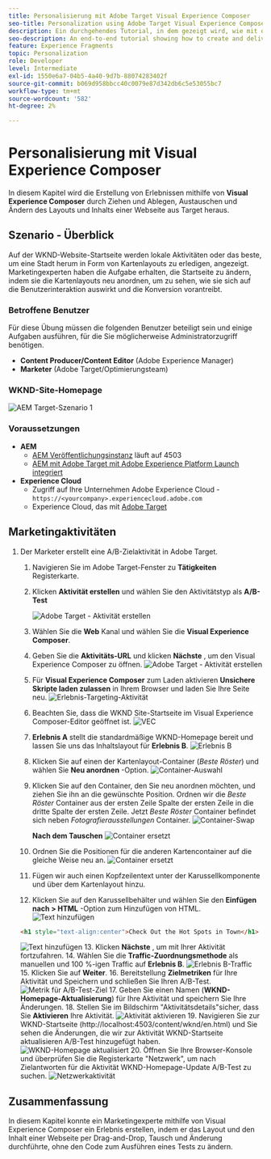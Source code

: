 ```yaml
---
title: Personalisierung mit Adobe Target Visual Experience Composer
seo-title: Personalization using Adobe Target Visual Experience Composer (VEC)
description: Ein durchgehendes Tutorial, in dem gezeigt wird, wie mit dem Adobe Target Visual Experience Composer (VEC) personalisierte Erlebnisse erstellt und bereitgestellt werden.
seo-description: An end-to-end tutorial showing how to create and deliver personalized experience using Adobe Target Visual Experience Composer (VEC).
feature: Experience Fragments
topic: Personalization
role: Developer
level: Intermediate
exl-id: 1550e6a7-04b5-4a40-9d7b-88074283402f
source-git-commit: b069d958bbcc40c0079e87d342db6c5e53055bc7
workflow-type: tm+mt
source-wordcount: '582'
ht-degree: 2%

---
```


# Personalisierung mit Visual Experience Composer

In diesem Kapitel wird die Erstellung von Erlebnissen mithilfe von **Visual Experience Composer** durch Ziehen und Ablegen, Austauschen und Ändern des Layouts und Inhalts einer Webseite aus Target heraus.

## Szenario - Überblick

Auf der WKND-Website-Startseite werden lokale Aktivitäten oder das beste, um eine Stadt herum in Form von Kartenlayouts zu erledigen, angezeigt. Marketingexperten haben die Aufgabe erhalten, die Startseite zu ändern, indem sie die Kartenlayouts neu anordnen, um zu sehen, wie sie sich auf die Benutzerinteraktion auswirkt und die Konversion vorantreibt.

### Betroffene Benutzer

Für diese Übung müssen die folgenden Benutzer beteiligt sein und einige Aufgaben ausführen, für die Sie möglicherweise Administratorzugriff benötigen.

* **Content Producer/Content Editor** (Adobe Experience Manager)
* **Marketer** (Adobe Target/Optimierungsteam)

### WKND-Site-Homepage

![AEM Target-Szenario 1](assets/personalization-use-case-3/aem-target-use-case-3.png)

### Voraussetzungen

* **AEM**
   * [AEM Veröffentlichungsinstanz](./implementation.md#getting-aem) läuft auf 4503
   * [AEM mit Adobe Target mit Adobe Experience Platform Launch integriert](./using-launch-adobe-io.md#aem-target-using-launch-by-adobe)
* **Experience Cloud**
   * Zugriff auf Ihre Unternehmen Adobe Experience Cloud - `https://<yourcompany>.experiencecloud.adobe.com`
   * Experience Cloud, das mit [Adobe Target](https://experiencecloud.adobe.com)

## Marketingaktivitäten

1. Der Marketer erstellt eine A/B-Zielaktivität in Adobe Target.
   1. Navigieren Sie im Adobe Target-Fenster zu **Tätigkeiten** Registerkarte.
   2. Klicken **Aktivität erstellen** und wählen Sie den Aktivitätstyp als **A/B-Test**

      ![Adobe Target - Aktivität erstellen](assets/personalization-use-case-2/create-ab-activity.png)
   3. Wählen Sie die **Web** Kanal und wählen Sie die **Visual Experience Composer**.
   4. Geben Sie die **Aktivitäts-URL** und klicken **Nächste** , um den Visual Experience Composer zu öffnen.
      ![Adobe Target - Aktivität erstellen](assets/personalization-use-case-2/create-activity-ab-name.png)
   5. Für **Visual Experience Composer** zum Laden aktivieren **Unsichere Skripte laden zulassen** in Ihrem Browser und laden Sie Ihre Seite neu.
      ![Erlebnis-Targeting-Aktivität](assets/personalization-use-case-1/load-unsafe-scripts.png)
   6. Beachten Sie, dass die WKND Site-Startseite im Visual Experience Composer-Editor geöffnet ist.
      ![VEC](assets/personalization-use-case-2/vec.png)
   7. **Erlebnis A** stellt die standardmäßige WKND-Homepage bereit und lassen Sie uns das Inhaltslayout für **Erlebnis B**.
      ![Erlebnis B](assets/personalization-use-case-3/use-case3-experience-b.png)
   8. Klicken Sie auf einen der Kartenlayout-Container (*Beste Röster*) und wählen Sie **Neu anordnen** -Option.
      ![Container-Auswahl](assets/personalization-use-case-3/container-selection.png)
   9. Klicken Sie auf den Container, den Sie neu anordnen möchten, und ziehen Sie ihn an die gewünschte Position. Ordnen wir die *Beste Röster* Container aus der ersten Zeile Spalte der ersten Zeile in die dritte Spalte der ersten Zeile. Jetzt *Beste Röster* Container befindet sich neben *Fotografierausstellungen* Container.
      ![Container-Swap](assets/personalization-use-case-3/container-swap.png)

      **Nach dem Tauschen**
      ![Container ersetzt](assets/personalization-use-case-3/after-swap-1-3.png)
   10. Ordnen Sie die Positionen für die anderen Kartencontainer auf die gleiche Weise neu an.
      ![Container ersetzt](assets/personalization-use-case-3/after-swap-all.png)
   11. Fügen wir auch einen Kopfzeilentext unter der Karussellkomponente und über dem Kartenlayout hinzu.
   12. Klicken Sie auf den Karussellbehälter und wählen Sie den **Einfügen nach > HTML** -Option zum Hinzufügen von HTML.
      ![Text hinzufügen](assets/personalization-use-case-3/add-text.png)

      ```html
      <h1 style="text-align:center">Check Out the Hot Spots in Town</h1>
      ```

      ![Text hinzufügen](assets/personalization-use-case-3/after-changes.png)
   13. Klicken **Nächste** , um mit Ihrer Aktivität fortzufahren.
   14. Wählen Sie die **Traffic-Zuordnungsmethode** als manuellen und 100 %-igen Traffic auf **Erlebnis B**.
      ![Erlebnis B-Traffic](assets/personalization-use-case-2/traffic.png)
   15. Klicken Sie auf **Weiter**.
   16. Bereitstellung **Zielmetriken** für Ihre Aktivität und Speichern und schließen Sie Ihren A/B-Test.
      ![Metrik für A/B-Test-Ziel](assets/personalization-use-case-2/goal-metric.png)
   17. Geben Sie einen Namen (**WKND-Homepage-Aktualisierung**) für Ihre Aktivität und speichern Sie Ihre Änderungen.
   18. Stellen Sie im Bildschirm &quot;Aktivitätsdetails&quot;sicher, dass Sie **Aktivieren** Ihre Aktivität.
      ![Aktivität aktivieren](assets/personalization-use-case-3/save-activity.png)
   19. Navigieren Sie zur WKND-Startseite (http://localhost:4503/content/wknd/en.html) und Sie sehen die Änderungen, die wir zur Aktivität WKND-Startseite aktualisieren A/B-Test hinzugefügt haben.
      ![WKND-Homepage aktualisiert](assets/personalization-use-case-3/activity-result.png)
   20. Öffnen Sie Ihre Browser-Konsole und überprüfen Sie die Registerkarte &quot;Netzwerk&quot;, um nach Zielantworten für die Aktivität WKND-Homepage-Update A/B-Test zu suchen.
      ![Netzwerkaktivität](assets/personalization-use-case-3/activity-result.png)

## Zusammenfassung

In diesem Kapitel konnte ein Marketingexperte mithilfe von Visual Experience Composer ein Erlebnis erstellen, indem er das Layout und den Inhalt einer Webseite per Drag-and-Drop, Tausch und Änderung durchführte, ohne den Code zum Ausführen eines Tests zu ändern.
